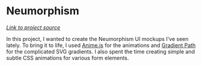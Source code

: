 # Neumorphism

[_Link to project source_](https://github.com/nkooman/the-showcase/tree/master/src/projects/neumorphism)

In this project, I wanted to create the Neumorphism UI mockups I've seen lately. To bring it to life, I used [Anime.js](https://animejs.com/) for the animations and [Gradient Path](https://github.com/mnsht/gradient-path) for the complicated SVG gradients. I also spent the time creating simple and subtle CSS animations for various form elements.
